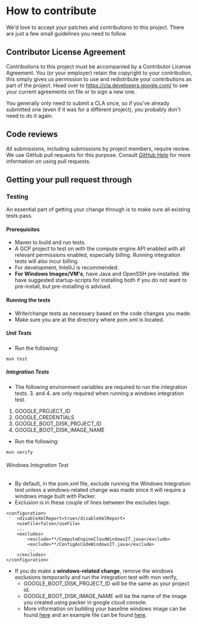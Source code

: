 <!--
 Copyright 2017 Google LLC

 Licensed under the Apache License, Version 2.0 (the "License"); you may not use this file except in
 compliance with the License. You may obtain a copy of the License at

        https://www.apache.org/licenses/LICENSE-2.0

 Unless required by applicable law or agreed to in writing, software distributed under the License
 is distributed on an "AS IS" BASIS, WITHOUT WARRANTIES OR CONDITIONS OF ANY KIND, either express or
 implied. See the License for the specific language governing permissions and limitations under the
 License.
-->
# How to contribute

We'd love to accept your patches and contributions to this project. There are
just a few small guidelines you need to follow.

## Contributor License Agreement

Contributions to this project must be accompanied by a Contributor License
Agreement. You (or your employer) retain the copyright to your contribution,
this simply gives us permission to use and redistribute your contributions as
part of the project. Head over to <https://cla.developers.google.com/> to see
your current agreements on file or to sign a new one.

You generally only need to submit a CLA once, so if you've already submitted one
(even if it was for a different project), you probably don't need to do it
again.

## Code reviews

All submissions, including submissions by project members, require review. We
use GitHub pull requests for this purpose. Consult
[GitHub Help](https://help.github.com/articles/about-pull-requests/) for more
information on using pull requests.

## Getting your pull request through
### Testing
An essential part of getting your change through is to make sure all existing tests pass.

#### Prerequisites
* Maven to build and run tests.
* A GCP project to test on with the compute engine API enabled with all relevant permissions enabled, especially billing. Running integration tests will also incur billing.
* For development, IntelliJ is recommended.
* **For Windows Images/VM's**, have Java and OpenSSH pre-installed. We have suggested startup-scripts for installing both if you do not want to pre-install, but pre-installing is advised.


#### Running the tests
* Write/change tests as necessary based on the code changes you made.
* Make sure you are at the directory where pom.xml is located.

##### Unit Tests
* Run the following:

```
mvn test
```

##### Integration Tests
* The following environment variables are required to run the integration tests. 3. and 4. are only required when running a windows integration test.

1. GOOGLE_PROJECT_ID
1. GOOGLE_CREDENTIALS
1. GOOGLE_BOOT_DISK_PROJECT_ID
1. GOOGLE_BOOT_DISK_IMAGE_NAME

* Run the following:
```
mvn verify
```

###### Windows Integration Test
* By default, in the pom.xml file, exclude running the Windows Integration test unless a windows-related change was made since it will require a windows image built with Packer.
* Exclusion is in these couple of lines between the excludes tags:
```
<configuration>
    <disableXmlReport>true</disableXmlReport>
    <useFile>false</useFile>
    ...
    <excludes>
        <exclude>**/ComputeEngineCloudWindowsIT.java</exclude>
        <exclude>**/ConfigAsCodeWindowsIT.java</exclude>
        ...
    </excludes>
</configuration>
```

* If you do make a **windows-related change**, remove the windows exclusions temporarily and run the
integration test with mvn verify,
  * GOOGLE_BOOT_DISK_PROJECT_ID will be the same as your project id.
  * GOOGLE_BOOT_DISK_IMAGE_NAME will be the name of the image you created using packer in google cloud console.
  * More information on building your baseline windows image can be found [here](WINDOWS.md) and an example file can be found [here](windows-it-install.ps1).